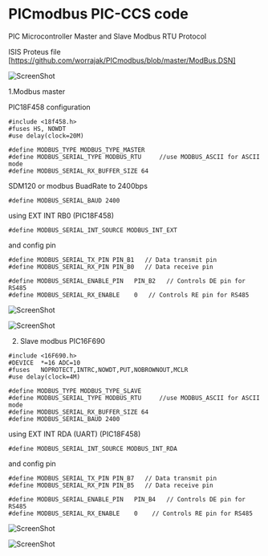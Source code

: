 # PICmodbus PIC-CCS code 
PIC Microcontroller Master and Slave Modbus RTU Protocol 

ISIS Proteus file [https://github.com/worrajak/PICmodbus/blob/master/ModBus.DSN]

![ScreenShot](https://github.com/worrajak/PICmodbus/blob/master/Modbus002.jpg?raw=true)

1.Modbus master 

PIC18F458 configuration 

```
#include <18f458.h>
#fuses HS, NOWDT
#use delay(clock=20M)

#define MODBUS_TYPE MODBUS_TYPE_MASTER
#define MODBUS_SERIAL_TYPE MODBUS_RTU     //use MODBUS_ASCII for ASCII mode
#define MODBUS_SERIAL_RX_BUFFER_SIZE 64
```
SDM120 or modbus BuadRate to 2400bps 

```
#define MODBUS_SERIAL_BAUD 2400
```

using EXT INT RB0 (PIC18F458) 

```
#define MODBUS_SERIAL_INT_SOURCE MODBUS_INT_EXT
```
and config pin 

```
#define MODBUS_SERIAL_TX_PIN PIN_B1   // Data transmit pin
#define MODBUS_SERIAL_RX_PIN PIN_B0   // Data receive pin

#define MODBUS_SERIAL_ENABLE_PIN   PIN_B2   // Controls DE pin for RS485
#define MODBUS_SERIAL_RX_ENABLE    0   // Controls RE pin for RS485
```
![ScreenShot](https://github.com/worrajak/PICmodbus/blob/master/ModBus003.jpg?raw=true)

![ScreenShot](https://github.com/worrajak/PICmodbus/blob/master/ModBus005.jpg?raw=true)

2. Slave modbus PIC16F690 

```
#include <16F690.h>
#DEVICE  *=16 ADC=10
#fuses   NOPROTECT,INTRC,NOWDT,PUT,NOBROWNOUT,MCLR
#use delay(clock=4M)

#define MODBUS_TYPE MODBUS_TYPE_SLAVE
#define MODBUS_SERIAL_TYPE MODBUS_RTU     //use MODBUS_ASCII for ASCII mode
#define MODBUS_SERIAL_RX_BUFFER_SIZE 64
#define MODBUS_SERIAL_BAUD 2400
```
using EXT INT RDA (UART) (PIC18F458) 

```
#define MODBUS_SERIAL_INT_SOURCE MODBUS_INT_RDA
```
and config pin 

```
#define MODBUS_SERIAL_TX_PIN PIN_B7   // Data transmit pin
#define MODBUS_SERIAL_RX_PIN PIN_B5   // Data receive pin

#define MODBUS_SERIAL_ENABLE_PIN   PIN_B4   // Controls DE pin for RS485
#define MODBUS_SERIAL_RX_ENABLE    0    // Controls RE pin for RS485
```
![ScreenShot](https://github.com/worrajak/PICmodbus/blob/master/ModBus004.jpg?raw=true)

![ScreenShot](https://github.com/worrajak/PICmodbus/blob/master/Modbus001.jpg?raw=true)

